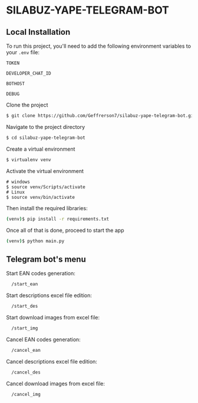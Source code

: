 # SILABUZ-YAPE-TELEGRAM-BOT

## Local Installation

To run this project, you'll need to add the following environment variables to your `.env` file:

`TOKEN`

`DEVELOPER_CHAT_ID`

`BOTHOST`

`DEBUG`

Clone the project

```bash
$ git clone https://github.com/Geffrerson7/silabuz-yape-telegram-bot.git
```

Navigate to the project directory

```bash
$ cd silabuz-yape-telegram-bot
```

Create a virtual environment

```sh
$ virtualenv venv
```

Activate the virtual environment

```
# windows
$ source venv/Scripts/activate
# Linux
$ source venv/bin/activate
```

Then install the required libraries:

```sh
(venv)$ pip install -r requirements.txt
```

Once all of that is done, proceed to start the app

```bash
(venv)$ python main.py
```

## Telegram bot's menu

Start EAN codes generation:

```bash
  /start_ean
```

Start descriptions excel file edition:

```bash
  /start_des
```

Start download images from excel file:

```bash
  /start_img
```

Cancel EAN codes generation:

```bash
  /cancel_ean
```

Cancel descriptions excel file edition:

```bash
  /cancel_des
```

Cancel download images from excel file:

```bash
  /cancel_img
```